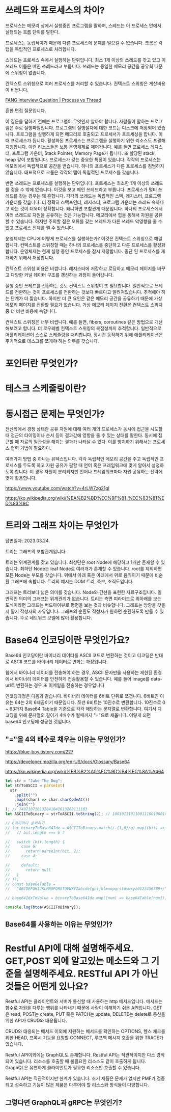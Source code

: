 # 쓰레드와 프로세스의 차이?

프로세스는 메모리 상에서 실행중인 프로그램을 말하며, 스레드는 이 프로세스 안에서 실행되는 흐름 단위를 말한다.

프로세스는 동립적이기 때문에 다른 프로세스에 문제를 일으킬 수 없습니다. 크롬은 각 탭을 독립적인 프로세스로 처리합니다.

스레드는 프로세스 속에서 실행하는 단위입니다. 최소 1개 이상의 쓰레드를 갖고 있고 이 쓰레드 이름은 메인 쓰레드라고 부릅니다. 쓰레드는 동일한 메모리 공간을 공유힉 때문에 스위칭이 없습니다.

컨텍스트 스위칭으로 여러 프로세스를 처리할 수 있습니다. 컨텍스트 스위칭은 계산비용이 비쌉니다.

[FANG Interview Question | Process vs Thread](https://www.youtube.com/watch?v=4rLW7zg21gI)

흔한 면접 질문입니다.

이 질문을 답하기 전에는 프로그램이 무엇인지 알아야 합니다. 사람들이 말하는 프로그램은 주로 실행파일입니다. 프로그램의 실행절차에 대한 코드는 디스크에 저장되어 있습니다. 프로그램을 실행하게 되면 메모리로 호출되고 프로세서가 프로세싱을 합니다. 이때 프로세스가 됩니다. 활성화된 프로세스는 프로그램을 실행하기 위한 리소스도 포괄해 지칭합니다. 이런 리소스들은 보통 운영체제로 제어됩니다. 예를 들면 프로세스 레지스터, 프로그램 카운터, Stack Pointer, Memory Page가 됩니다. 또 할당된 stack, heap 같이 포함됩니다. 프로세스가 갖는 중요한 특징이 있습니다. 각각의 프로세스는 메모리에서 독립적으로 공간을 받습니다. 하나의 프로세스가 다른 프로세스를 침범하지 않습니다. 대표적으로 크롬은 각각의 탭이 독립적인 프로세스를 갖습니다.

반면 쓰레드는 프로세스를 실행하는 단위입니다. 프로세스는 최소한 1개 이상의 쓰레드를 갖을 수 밖에 없습니다. 이것을 보고 메인 쓰레드라고 부릅니다. 프로세스가 멀티 쓰레드를 갖는 경우는 꽤 흔합니다. 각각의 쓰레드는 독립적인 스택, 레지스터, 프로그램 카운터를 갖습니다. 더 정확히 스택포인터, 레지스터, 프로그램 카운터는 쓰레드 속하다고 하는 것이 더욱더 정확합니다. 왜냐하면 포함관계 때문입니다. 하나의 프로세스에서 여러 쓰레드로 자원을 공유하는 것은 가능합니다. 메모리에서 힙을 통해서 자원을 공유할 수 있습니다. 하지만 주의할 점은 오류를 갖는 쓰레드가 다른 쓰레드 악영향을 줄 수 있고 프로세스 전체를 깰 수 있습니다.

운영체제는 CPU에 어떻게 프로세스를 실행하는가? 이것은 컨텍스트 스위칭으로 해결합니다. 컨텍스트를 스위칭할 때는 하나의 프로세스를 중단하고 다른 프로세스를 활성화합니다. 운영체제는 현재 실행 중인 프로세스를 잠시 저장합니다. 중단 된 프로세스를 재개하기 위해서 저장합니다.

컨텍스트 스위칭 비용은 비쌉니다. 레지스터에 저장하고 로딩하고 메모리 페이지를 바꾸고 다양한 커널 데이터 구조를 갱신하는 과정이 들어갑니다.

실행 중인 쓰레드를 전환하는 것도 컨텍스트 스위칭이 또 필요합니다. 일반적으로 쓰레드를 전환하는 것이 프로세스를 전환하는 것보다 빠르다고 알려져있습니다. 추적해야 하는 단계가 더 짧습니다. 하지만 더 큰 요인은 같은 메모리 공간을 공유하기 때문에 가상 메모리 페이지를 전환할 필요가 없습니다. 가상 메모리 페이지 전환은 컨텍스트 스위치 중 더 비싼 비용에 속합니다.

컨텍스트 스위칭은 너무 비쌉니다. 예를 들면, fibers, coroutines 같은 방법으로 개선해보려고 합니다. 더 로우레벨 컨텍스트 스위칭의 복잡성까지 추적합니다. 일반적으로 어플리케이션이 스스로 스케줄링을 처리합니다. 장시간 동작하기 위해 애플리케이션은 주기적으로 테스크를 쪼개야 하는 의무를 갖습니다.

# 포인터란 무엇인가?

# 테스크 스케줄링이란?

# 동시접근 문제는 무엇인가?

전산학에서 경쟁 상태란 공유 자원에 대해 여러 개의 프로세스가 동시에 접근을 시도할 때 접근의 타이밍이나 순서 등이 결과값에 영향을 줄 수 있는 상태를 말한다. 동시에 접근할 때 자료의 일관성을 해치는 결과가 나타날 수 있다. 이를 방지하기 위해서는 프로세스 협력 기법이 필요하다.

여러가지 방법 중 하나는 뮤텍스입니다. 각각 독립적인 메모리 공간을 주고 독립적인 프로세스를 두도록 하고 자원 공유가 필할 때 언어 혹은 프레임워크에 맞게 알아서 설정하도록 합니다. 이 경우 자원이 분리되지만 언어나 프레임워크마다 자원 공유하는 전략에 맞게 활용합니다.

https://www.youtube.com/watch?v=4rLW7zg21gI

https://ko.wikipedia.org/wiki/%EA%B2%BD%EC%9F%81_%EC%83%81%ED%83%9C

# 트리와 그래프 차이는 무엇인가

답변일자: 2023.03.24.

트리는 그래프의 포함관계입니다.

트리는 위계관계를 갖고 있습니다. 최상단은 root Node에 해당하고 1개만 존재할 수 있습니다. 최하단 Node는 leaf Node로 여러개가 존재할 수 있습니다. root를 제외하면 모든 Node는 부모를 갖습니다. 위에서 아래 혹은 아래에서 위로 움직이기 때문에 비순환 그래프에 속합니다. 트리의 예시는 DOM 트리, 족보, 조직도입니다.

그래프는 트리보다 넓은 의미를 갖습니다. Node와 간선을 표현한 자료구조입니다. 일반적인 의미의 그래프는 위계관계가 없습니다. 트리는 측면 피라미드로 위아래를 보는 도식이라면 그래프는 버드아이뷰로 평면을 보는 것과 비슷합니다. 그래프는 방향을 갖을지 말지 작성자의 자유입니다. 그래프의 순환도 작성자가 원하면 순환하도록 만들 수 있습니다. 주로 네트워크 모델에 많이 활용합니다.

# Base64 인코딩이란 무엇인가요?

Base64 인코딩이란 바이너리 데이터를 ASCII 코드로 변환하는 것이고 디코딩은 반대로 ASCII 코드를 바이너리 데이터로 변화는 과정입니다.

웹에서 바이너리 데이터를 전송해야 하는 경우, ASCII 문자만을 사용하는 제한된 환경에서 바이너리 데이터를 안전하게 전송활용할 수 있습니다. 예를 들어 image를 data-url로 변환하는 경우 또 이메일을 전송하는 경우입니다

인코딩과정은 다음과 같습니다. 바이너리 데이터를 6비트 단위로 쪼갭니다. 6비트인 이유는 64는 2의 6제곱이기 때문입니다. 쪼갠 6비트는 10진수로 변환합니다. 10진수로 0 ~ 63까지 Base64 Table을 기준으로 각각 해당하는 문자열로 변환합니다. 여기서 디코딩을 위해 문자열의 길이가 4배수가 될때까지 "="으로 채웁니다. 이렇게 되면 base64 인코딩에 성공한 것입니다.

## "="을 4의 배수로 채우는 이유는 무엇인가?

https://blue-boy.tistory.com/227

https://developer.mozilla.org/en-US/docs/Glossary/Base64

https://ko.wikipedia.org/wiki/%EB%B2%A0%EC%9D%B4%EC%8A%A464

```js
let str = "Jake The Dog";
let strToASCII = parseInt(
  str
    .split("")
    .map((char) => char.charCodeAt())
    .join("")
); // 749710710132841041013268111103
let ASCIIToBinary = strToASCII.toString(2); // 1001011101100111001000101010000110010001010101110101100000000000000000000000000000000000000000000000

// 6자리마다 순회하기
// let binaryToBase64Idx = ASCIIToBinary.match(/.{1,6}/g).map((bit) => {
//   // bit.length === 6 ?

//   switch (bit.length) {
//     case 6:
//       return parseInt(bit, 2);
//     case 4:

//     default:
//       return null
//   }
// });
// const base64Table =
//   "ABCDEFGHIJKLMNOPQRSTUVWXYZabcdefghijklmnopqrstuvwxyz0123456789+/";

// base64IdxToValue = binaryToBase64Idx.map((num) => base64Table[num]);

console.log(btoa(ASCIIToBinary));
```

## Base64를 사용하는 이유는 무엇인가?

# Restful API에 대해 설명해주세요. GET,POST 외에 알고있는 메소드와 그 기준을 설명해주세요. RESTful API 가 아닌 것들은 어떤게 있나요?

Restful API는 클라이언트와 서버가 통신할 때 사용하는 http 메서드입니다. 메서드는 함수로 자원을 다루는 행위를 나타내기 때문에 사람이 이해하기 쉬운 API입니다. GET은 read, POST는 create, PUT 혹은 PATCH는 update, DELETE는 delete로 통신을 위한 API가 CRUD와 대응됩니다.

CRUD와 대응되는 메서드 이외에 지원하는 메서드를 확인하는 OPTIONS, 헬스 체크를 위한 HEAD, 프록시 기능을 요청할 CONNECT, 루프백 메시지 호출을 위한 TRACE가 있습니다.

Restful API이외에는 GraphQL도 존재합니다. Restful API는 직관적이지만 다소 경직되어 있습니다. 리소스를 호출할 때 불필요한 리소스도 같이 호출하게 됩니다. GraphQL은 유연하게 클라이언트가 필요한 리소스만 호출할 수 있습니다.

Restful API는 직관적이지만 한계가 있습니다. 초기 제품은 문제가 없지만 PMF가 검증되고 성숙하고 기능이 많은 제품은 다루어야 할 리소스와 방식들이 다양합니다.

## 그렇다면 GraphQL과 gRPC는 무엇인가?

